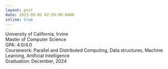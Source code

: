 ```yaml
---
layout: post
date: 2023-09-01 07:59:00-0400
inline: true
---
```


<span> University of California, Irvine 
<br> Master of Computer Science
<br> GPA: 4.0/4.0
<br> Coursework: Parallel and Distributed Computing, Data structures, Machine Learning, Artificial Intelligence
<br> Graduation: December, 2024 </span>
